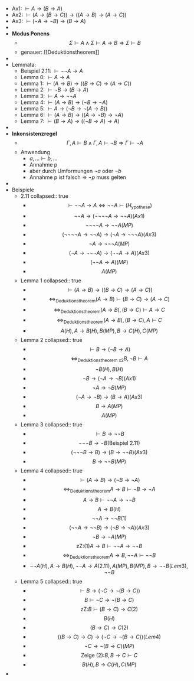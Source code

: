 - Ax1: $\vdash A\rightarrow\left(B\rightarrow A\right)$
- Ax2: $\vdash\left(A\rightarrow\left(B\rightarrow C\right)\right)\rightarrow\left(\left(A\rightarrow B\right)\rightarrow\left(A\rightarrow C\right)\right)$
- Ax3: $\vdash\left(\neg A\rightarrow\neg B\right)\rightarrow\left(B\rightarrow A\right)$
-
- **Modus Ponens**
	- $$\Sigma\vdash A\land\Sigma\vdash A\rightarrow B\Rightarrow\Sigma\vdash B$$
	- genauer: [[Deduktionstheorem]]
-
- Lemmata:
	- Beispiel 2.11: $\vdash\neg\neg A\rightarrow A$
	- Lemma 0: $\vdash A\rightarrow A$
	- Lemma 1: $\vdash\left(A\rightarrow B\right)\rightarrow\left(\left(B\rightarrow C\right)\rightarrow\left(A\rightarrow C\right)\right)$
	- Lemma 2: $\vdash\neg B\rightarrow\left(B\rightarrow A\right)$
	- Lemma 3: $\vdash A\rightarrow\neg\neg A$
	- Lemma 4: $\vdash\left(A\rightarrow B\right)\rightarrow\left(\neg B\rightarrow\neg A\right)$
	- Lemma 5: $\vdash A\rightarrow\left(\neg B\rightarrow\neg\left(A\rightarrow B\right)\right)$
	- Lemma 6: $\vdash\left(A\rightarrow B\right)\rightarrow\left(\left(A\rightarrow\neg B\right)\rightarrow\neg A\right)$
	- Lemma 7: $\vdash\left(B\rightarrow A\right)\rightarrow\left(\left(\neg B\rightarrow A\right)\rightarrow A\right)$
-
- **Inkonsistenzregel**
	- $$\Gamma,A\vdash B\land\Gamma,A\vdash\neg B\Rightarrow\Gamma\vdash\neg A$$
	- Anwendung
		- $a,...\vdash b,...$
		- Annahme p
		- aber durch Umformungen $\neg a$ oder $\neg b$
		- Annahme p ist falsch => $\neg p$ muss gelten
-
- Beispiele
	- 2.11
	  collapsed:: true
		- $$\vdash\neg\neg A\rightarrow A\Leftrightarrow\neg\neg A\vdash\left(H_{\text{ypothese}}\right)$$
		- $$\neg\neg A\rightarrow\left(\neg\neg\neg\neg A\rightarrow\neg\neg A\right)\left(Ax1\right)$$
		- $$\neg\neg\neg\neg A\rightarrow\neg\neg A\left(MP\right)$$
		- $$\left(\neg\neg\neg\neg A\rightarrow\neg\neg A\right)\rightarrow\left(\neg A\rightarrow\neg\neg\neg A\right)\left(Ax3\right)$$
		- $$\neg A\rightarrow\neg\neg\neg A\left(MP\right)$$
		- $$\left(\neg A\rightarrow\neg\neg\neg A\right)\rightarrow\left(\neg\neg A\rightarrow A\right)\left(Ax3\right)$$
		- $$\left(\neg\neg A\rightarrow A\right)\left(MP\right)$$
		- $$A\left(MP\right)$$
	- Lemma 1
	  collapsed:: true
		- $$\vdash\left(A\rightarrow B\right)\rightarrow\left(\left(B\rightarrow C\right)\rightarrow\left(A\rightarrow C\right)\right)$$
		- $$\Leftrightarrow_{\text{Deduktionstheorem}}\left(A\rightarrow B\right)\vdash\left(B\rightarrow C\right)\rightarrow\left(A\rightarrow C\right)$$
		- $$\Leftrightarrow_{\text{Deduktionstheorem}}\left(A\rightarrow B\right),\left(B\rightarrow C\right)\vdash A\rightarrow C$$
		- $$\Leftrightarrow_{\text{Deduktionstheorem}}\left(A\rightarrow B\right),\left(B\rightarrow C\right),A\vdash C$$
		- $$A\left(H\right),A\rightarrow B\left(H\right),B\left(MP\right),B\rightarrow C\left(H\right),C\left(MP\right)$$
	- Lemma 2
	  collapsed:: true
		- $$\vdash B\rightarrow\left(\neg B\rightarrow A\right)$$
		- $$\Leftrightarrow_{\text{Deduktionstheorem x2}}B,\neg B\vdash A$$
		- $$\neg B\left(H\right),B\left(H\right)$$
		- $$\neg B\rightarrow\left(\neg A\rightarrow\neg B\right)\left(Ax1\right)$$
		- $$\neg A\rightarrow\neg B\left(MP\right)$$
		- $$\left(\neg A\rightarrow\neg B\right)\rightarrow\left(B\rightarrow A\right)\left(Ax3\right)$$
		- $$B\rightarrow A\left(MP\right)$$
		- $$A\left(MP\right)$$
	- Lemma 3
	  collapsed:: true
		- $$\vdash B\rightarrow\neg\neg B$$
		- $$\neg\neg\neg B\rightarrow\neg B\left(\text{Beispiel 2.11}\right)$$
		- $$\left(\neg\neg\neg B\rightarrow B\right)\rightarrow\left(B\rightarrow\neg\neg B\right)\left(Ax3\right)$$
		- $$B\rightarrow\neg\neg B\left(MP\right)$$
	- Lemma 4
	  collapsed:: true
		- $$\vdash\left(A\rightarrow B\right)\rightarrow\left(\neg B\rightarrow\neg A\right)$$
		- $$\Leftrightarrow_{\text{Deduktionstheorem}}A\rightarrow B\vdash\neg B\rightarrow\neg A$$
		- $$A\rightarrow B\vdash\neg\neg A\rightarrow\neg\neg B$$
		- $$A\rightarrow B\left(H\right)$$
		- $$\neg\neg A\rightarrow\neg\neg B\left(1\right)$$
		- $$\left(\neg\neg A\rightarrow\neg\neg B\right)\rightarrow\left(\neg B\rightarrow\neg A\right)\left(Ax3\right)$$
		- $$\neg B\rightarrow\neg A\left(MP\right)$$
		- $$\text{zZ:(1)}A\rightarrow B\vdash\neg\neg A\rightarrow\neg\neg B$$
		- $$\Leftrightarrow_{\text{Deduktionstheorem}}A\rightarrow B,\neg\neg A\vdash\neg\neg B$$
		- $$\neg\neg A\left(H\right),A\rightarrow B\left(H\right),\neg\neg A\rightarrow A\left(2.11\right),A\left(MP\right),B\left(MP\right),B\rightarrow\neg\neg B\left(Lem3\right),\neg\neg B$$
	- Lemma 5
	  collapsed:: true
		- $$\vdash B\rightarrow\left(\neg C\rightarrow\neg\left(B\rightarrow C\right)\right)$$
		- $$B\vdash\neg C\rightarrow\neg\left(B\rightarrow C\right)$$
		- $$\text{zZ:}B\vdash\left(B\rightarrow C\right)\rightarrow C\left(2\right)$$
		- $$B\left(H\right)$$
		- $$\left(B\rightarrow C\right)\rightarrow C\left(2\right)$$
		- $$\left(\left(B\rightarrow C\right)\rightarrow C\right)\rightarrow\left(\neg C\rightarrow\neg\left(B\rightarrow C\right)\right)\left(Lem4\right)$$
		- $$\neg C\rightarrow\neg\left(B\rightarrow C\right)\left(MP\right)$$
		- $$\text{Zeige (2):}B,B\rightarrow C\vdash C$$
		- $$B\left(H\right),B\rightarrow C\left(H\right),C\left(MP\right)$$
-